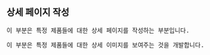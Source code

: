 ## 상세 페이지 작성
<pre>이 부분은 특정 제품들에 대한 상세 페이지를 작성하는 부분입니다.</pre>
<pre>이 부분은 특정 제품들에 대한 상세 이미지를 보여주는 것을 개발합니다.</pre>
